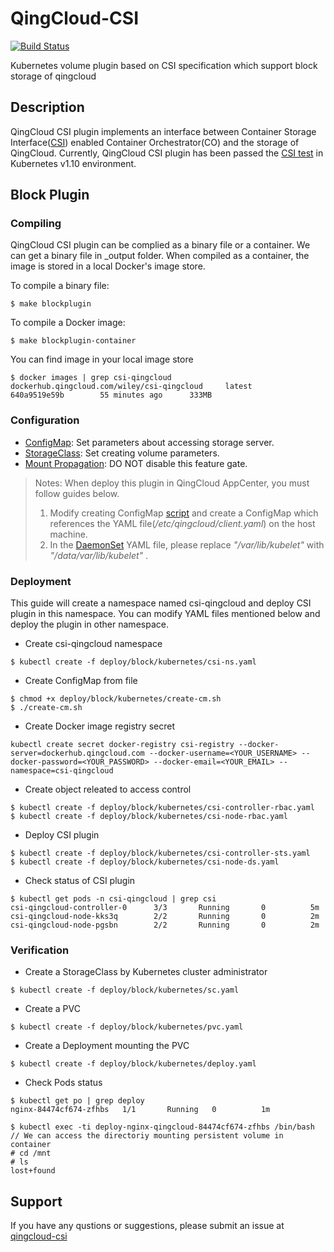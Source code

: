 # QingCloud-CSI

[![Build Status](https://travis-ci.org/yunify/qingcloud-csi.svg?branch=master)](https://travis-ci.org/yunify/qingcloud-csi)

Kubernetes volume plugin based on CSI specification which support block storage of qingcloud

## Description
QingCloud CSI plugin implements an interface between Container Storage Interface([CSI](https://github.com/container-storage-interface/)) enabled Container Orchestrator(CO) and the storage of QingCloud. Currently, QingCloud CSI plugin has been passed the [CSI test](https://github.com/kubernetes-csi/csi-test) in Kubernetes v1.10 environment.

## Block Plugin

### Compiling
QingCloud CSI plugin can be complied as a binary file or a container.  We can get a binary file in _output folder. When compiled as a container, the image is stored in a local Docker's image store.

To compile a binary file:
```
$ make blockplugin
```

To compile a Docker image:
```
$ make blockplugin-container
```

You can find image in your local image store
```
$ docker images | grep csi-qingcloud
dockerhub.qingcloud.com/wiley/csi-qingcloud		latest		640a9519e59b		55 minutes ago		333MB
```

### Configuration
- [ConfigMap](deploy/block/kubernetes/config.yaml): Set parameters about accessing storage server.
- [StorageClass](deploy/block/kubernetes/sc.yaml): Set creating volume parameters.
- [Mount Propagation](https://kubernetes.io/docs/concepts/storage/volumes/#mount-propagation): DO NOT disable this feature gate.

> Notes: When deploy this plugin in QingCloud AppCenter, you must follow guides below.
> 1. Modify creating ConfigMap [script](deploy/block/kubernetes/create-cm.sh) and create a ConfigMap which references the YAML file(*/etc/qingcloud/client.yaml*) on the host machine.
> 1. In the [DaemonSet](deploy/block/kubernetes/csi-node-ds.yaml) YAML file, please replace *"/var/lib/kubelet"* with *"/data/var/lib/kubelet"* .

### Deployment
This guide will create a namespace named csi-qingcloud and deploy CSI plugin in this namespace. You can modify YAML files mentioned below and deploy the plugin in other namespace.

- Create csi-qingcloud namespace
```
$ kubectl create -f deploy/block/kubernetes/csi-ns.yaml
```

- Create ConfigMap from file
```
$ chmod +x deploy/block/kubernetes/create-cm.sh
$ ./create-cm.sh
```


- Create Docker image registry secret
```
kubectl create secret docker-registry csi-registry --docker-server=dockerhub.qingcloud.com --docker-username=<YOUR_USERNAME> --docker-password=<YOUR_PASSWORD> --docker-email=<YOUR_EMAIL> --namespace=csi-qingcloud
```

- Create object releated to access control
```
$ kubectl create -f deploy/block/kubernetes/csi-controller-rbac.yaml
$ kubectl create -f deploy/block/kubernetes/csi-node-rbac.yaml
```

- Deploy CSI plugin
```
$ kubectl create -f deploy/block/kubernetes/csi-controller-sts.yaml
$ kubectl create -f deploy/block/kubernetes/csi-node-ds.yaml
```

- Check status of CSI plugin
```
$ kubectl get pods -n csi-qingcloud | grep csi
csi-qingcloud-controller-0      3/3       Running       0          5m
csi-qingcloud-node-kks3q        2/2       Running       0          2m
csi-qingcloud-node-pgsbn        2/2       Running       0          2m
```

### Verification
- Create a StorageClass by Kubernetes cluster administrator
```
$ kubectl create -f deploy/block/kubernetes/sc.yaml
```

- Create a PVC
```
$ kubectl create -f deploy/block/kubernetes/pvc.yaml
```

- Create a Deployment mounting the PVC
```
$ kubectl create -f deploy/block/kubernetes/deploy.yaml
```

- Check Pods status
```
$ kubectl get po | grep deploy
nginx-84474cf674-zfhbs   1/1       Running   0          1m
```

```
$ kubectl exec -ti deploy-nginx-qingcloud-84474cf674-zfhbs /bin/bash
// We can access the directoriy mounting persistent volume in container
# cd /mnt
# ls
lost+found
```

## Support
If you have any qustions or suggestions, please submit an issue at [qingcloud-csi](https://github.com/yunify/qingcloud-csi/issues)
